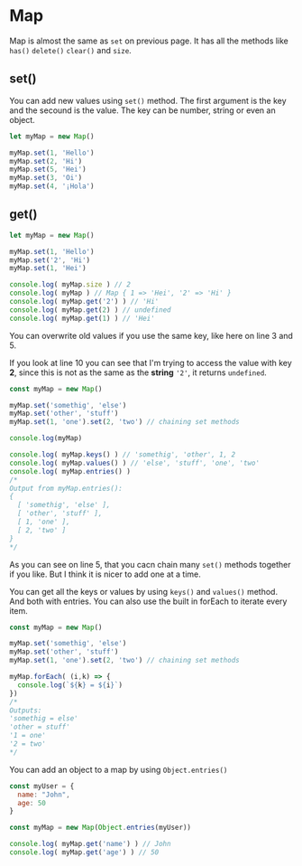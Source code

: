 # Map

Map is almost the same as `set` on previous page. It has all the methods like `has()` `delete()` `clear()` and `size`.

## set()

You can add new values using `set()` method. The first argument is the key and the secound is the value.
The key can be number, string or even an object.

```javascript
let myMap = new Map()

myMap.set(1, 'Hello')
myMap.set(2, 'Hi')
myMap.set(5, 'Hei')
myMap.set(3, 'Oi')
myMap.set(4, '¡Hola')
```

## get()

```javascript
let myMap = new Map()

myMap.set(1, 'Hello')
myMap.set('2', 'Hi')
myMap.set(1, 'Hei')

console.log( myMap.size ) // 2
console.log( myMap ) // Map { 1 => 'Hei', '2' => 'Hi' }
console.log( myMap.get('2') ) // 'Hi'
console.log( myMap.get(2) ) // undefined
console.log( myMap.get(1) ) // 'Hei'
```

You can overwrite old values if you use the same key, like here on line 3 and 5.

If you look at line 10 you can see that I'm trying to access the value with key **2**, since this is not as the same as the **string** `'2'`, it returns `undefined`.

```javascript
const myMap = new Map()

myMap.set('somethig', 'else')
myMap.set('other', 'stuff')
myMap.set(1, 'one').set(2, 'two') // chaining set methods

console.log(myMap)

console.log( myMap.keys() ) // 'somethig', 'other', 1, 2
console.log( myMap.values() ) // 'else', 'stuff', 'one', 'two'
console.log( myMap.entries() )
/*
Output from myMap.entries():
{
  [ 'somethig', 'else' ],
  [ 'other', 'stuff' ],
  [ 1, 'one' ],
  [ 2, 'two' ]
}
*/
```

As you can see on line 5, that you cacn chain many `set()` methods together if you like. But I think it is nicer to add one at a time.

You can get all the keys or values by using `keys()` and `values()` method. And both with entries.
You can also use the built in forEach to iterate every item.

```javascript
const myMap = new Map()

myMap.set('somethig', 'else')
myMap.set('other', 'stuff')
myMap.set(1, 'one').set(2, 'two') // chaining set methods

myMap.forEach( (i,k) => {
  console.log(`${k} = ${i}`)
})
/*
Outputs:
'somethig = else'
'other = stuff'
'1 = one'
'2 = two'
*/
```

You can add an object to a map by using `Object.entries()`

```javascript
const myUser = {
  name: "John",
  age: 50
}

const myMap = new Map(Object.entries(myUser))

console.log( myMap.get('name') ) // John
console.log( myMap.get('age') ) // 50
```
